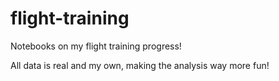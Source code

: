 # flight-training
Notebooks on my flight training progress!

All data is real and my own, making the analysis way more fun! 
